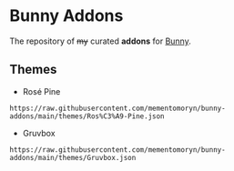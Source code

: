 # Bunny Addons

The repository of ~~my~~ curated **addons** for [Bunny](https://github.com/pyoncord/Bunny).

## Themes

* Rosé Pine
```
https://raw.githubusercontent.com/mementomoryn/bunny-addons/main/themes/Ros%C3%A9-Pine.json
```
* Gruvbox
```
https://raw.githubusercontent.com/mementomoryn/bunny-addons/main/themes/Gruvbox.json
```